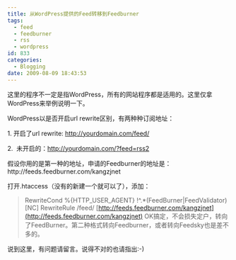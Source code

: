 ```yaml
---
title: 从WordPress提供的Feed转移到Feedburner
tags:
  - feed
  - feedburner
  - rss
  - wordpress
id: 833
categories:
  - Blogging
date: 2009-08-09 18:43:53
---
```


这里的程序不一定是指WordPress，所有的网站程序都是适用的。这里仅拿WordPress来举例说明一下。

WordPress以是否开启url rewrite区别，有两种种订阅地址：

1\. 开启了url rewrite: http://yourdomain.com/feed/

2.  未开启的：http://yourdomain.com/?feed=rss2

<!--more-->假设你用的是第一种的地址，申请的Feedburner的地址是：http://feeds.feedburner.com/kangzjnet

打开.htaccess（没有的新建一个就可以了），添加：
> RewriteCond %{HTTP_USER_AGENT} !^.*(FeedBurner|FeedValidator) [NC]
> RewriteRule /feed/ [http://feeds.feedburner.com/kangzjnet](http://feeds.feedburner.com/kangzjnet)
OK搞定，不会损失定户，转向了FeedBurner。第二种格式转向Feedburner，或者转向Feedsky也是差不多的。

说到这里，有问题请留言。说得不对的也请指出:-)